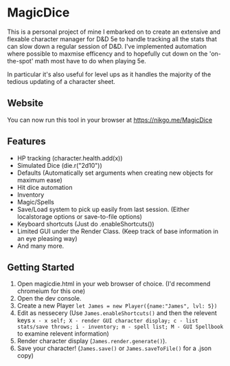 # MagicDice
This is a personal project of mine I embarked on to create an extensive and flexable character manager for D&D 5e to handle tracking all the stats that can slow down a regular session of D&D. I've implemented automation where possible to maxmise efficency and to hopefully cut down on the 'on-the-spot' math most have to do when playing 5e.

In particular it's also useful for level ups as it handles the majority of the tedious updating of a character sheet.

## Website
You can now run this tool in your browser at https://nikgo.me/MagicDice

## Features
- HP tracking (character.health.add(x))
- Simulated Dice (die.r("2d10"))
- Defaults (Automatically set arguments when creating new objects for maximum ease)
- Hit dice automation
- Inventory
- Magic/Spells
- Save/Load system to pick up easily from last session. (Either localstorage options or save-to-file options)
- Keyboard shortcuts (Just do <yourcharacter>.enableShortcuts())
- Limited GUI under the Render Class. (Keep track of base information in an eye pleasing way)
- And many more.
  
## Getting Started
1. Open magicdie.html in your web browser of choice. (I'd recommend chromeium for this one)
1. Open the dev console.
1. Create a new Player `let James = new Player({name:"James", lvl: 5})`
1. Edit as nessecery (Use `James.enableShortcuts()` and then the relevent keys `x - x self; X - render GUI character display; c - list stats/save throws; i - inventory; m - spell list; M - GUI Spellbook` to examine relevent information)
1. Render character display (`James.render.generate()`).
1. Save your character! (`James.save()` or `James.saveToFile()` for a .json copy)
